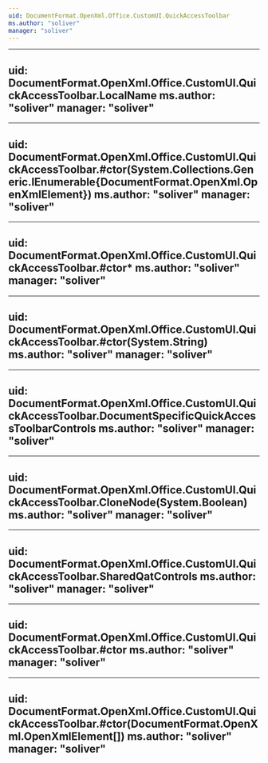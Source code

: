 ```yaml
---
uid: DocumentFormat.OpenXml.Office.CustomUI.QuickAccessToolbar
ms.author: "soliver"
manager: "soliver"
---
```


---
uid: DocumentFormat.OpenXml.Office.CustomUI.QuickAccessToolbar.LocalName
ms.author: "soliver"
manager: "soliver"
---

---
uid: DocumentFormat.OpenXml.Office.CustomUI.QuickAccessToolbar.#ctor(System.Collections.Generic.IEnumerable{DocumentFormat.OpenXml.OpenXmlElement})
ms.author: "soliver"
manager: "soliver"
---

---
uid: DocumentFormat.OpenXml.Office.CustomUI.QuickAccessToolbar.#ctor*
ms.author: "soliver"
manager: "soliver"
---

---
uid: DocumentFormat.OpenXml.Office.CustomUI.QuickAccessToolbar.#ctor(System.String)
ms.author: "soliver"
manager: "soliver"
---

---
uid: DocumentFormat.OpenXml.Office.CustomUI.QuickAccessToolbar.DocumentSpecificQuickAccessToolbarControls
ms.author: "soliver"
manager: "soliver"
---

---
uid: DocumentFormat.OpenXml.Office.CustomUI.QuickAccessToolbar.CloneNode(System.Boolean)
ms.author: "soliver"
manager: "soliver"
---

---
uid: DocumentFormat.OpenXml.Office.CustomUI.QuickAccessToolbar.SharedQatControls
ms.author: "soliver"
manager: "soliver"
---

---
uid: DocumentFormat.OpenXml.Office.CustomUI.QuickAccessToolbar.#ctor
ms.author: "soliver"
manager: "soliver"
---

---
uid: DocumentFormat.OpenXml.Office.CustomUI.QuickAccessToolbar.#ctor(DocumentFormat.OpenXml.OpenXmlElement[])
ms.author: "soliver"
manager: "soliver"
---
